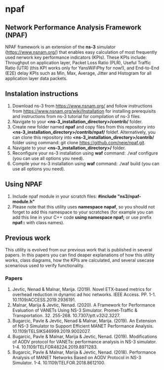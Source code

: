 # npaf
## Network Performance Analysis Framework (NPAF)
NPAF framework is an extension of the **ns-3** simulator (https://www.nsnam.org/) that enables easy calculation of most frequently used nerwork key performance indicators (KPIs). These KPIs include: Throughput on application layer, Packet Loss Ratio (PLR), Useful Traffic Ratio (UTR) (this KPI works only for YansWiFiPhy for now!), and End-to-End (E2E) delay KPIs such as Min, Max, Average, Jitter and Histogram for all application layer data packets.

## Instalation instructions
1. Download ns-3 from https://www.nsnam.org/ and follow instructions from https://www.nsnam.org/wiki/Installation for installing prerequisits and instructions from ns-3 tutorial for compilation of ns-3 files.
2. Navigate to your **<ns-3_installation_directory>/contrib/** folder. 
3. Create new folder named **npaf** and copy files from this repository into **<ns-3_installation_directory>/contrib/npaf/** foldef.
Alternatively, you can clone this repository into **<ns-3_installation_directory>/contrib/** folder using command: git clone https://github.com/neje/npaf.git.
4. Navigate to your **<ns-3_installation_directory>/** folder. 
5. Reconfigure your ns-3 installation using **waf** command: ./waf configure (you can use all options you need). 
6. Compile your ns-3 installation using **waf** command: ./waf build (you can use all options you need). 

## Using NPAF
1. Include npaf module in your scratch files: **#include "ns3/npaf-module.h"**
2. Please note that this utility uses **namespace napaf**, so you should not forget to add this namespace to your scratches (for example you can add this line in your C++ code **using namespace npaf;** or use prefix **npaf::** with class names).

## Previous work
This utility is evolved from our previous work that is published in several papers. In this papers you can find deaper explanations of how this utility works, class diagrams, how the KPIs are calculated, and several usecase scenarious used to verify functionality.  

### Papers
1. Jevtic, Nenad & Malnar, Marija. (2019). Novel ETX-based metrics for overhead reduction in dynamic ad hoc networks. IEEE Access. PP. 1-1. 10.1109/ACCESS.2019.2936191. 
2. Malnar, Marija & Jevtic, Nenad. (2020). A Framework for Performance Evaluation of VANETs Using NS-3 Simulator. Promet-Traffic & Transportation. 32. 255-268. 10.7307/ptt.v32i2.3227. 
3. Bugarcic, Pavle & Jevtic, Nenad & Malnar, Marija. (2019). An Extension of NS-3 Simulator to Support Efficient MANET Performance Analysis. 10.1109/TELSIKS46999.2019.9002027. 
4. Bugarcic, Pavle & Malnar, Marija & Jevtic, Nenad. (2019). Modifications of AODV protocol for VANETs: performance analysis in NS-3 simulator. 1-4. 10.1109/TELFOR48224.2019.8971283. 
5. Bugarcic, Pavle & Malnar, Marija & Jevtic, Nenad. (2018). Performance Analysis of MANET Networks Based on AODV Protocol in NS-3 Simulator. 1-4. 10.1109/TELFOR.2018.8612100. 

